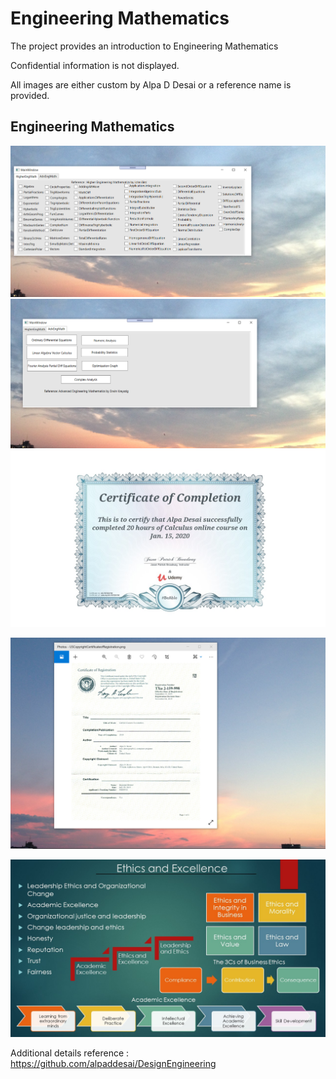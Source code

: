# Engineering Mathematics

The project provides an introduction to Engineering Mathematics

Confidential information is not displayed.

All images are either custom by Alpa D Desai or a reference name is provided.

## Engineering Mathematics
![image](HigherEngMath.png)
![image](AdvancedEngMath.png)
![image](Calculus.jpg)

![image](USCopyrightCertificate.png)

![image](Ethics.jpg)

Additional details reference : https://github.com/alpaddesai/DesignEngineering
